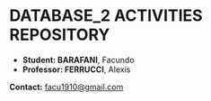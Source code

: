 # DATABASE_2 ACTIVITIES REPOSITORY
* **Student: BARAFANI**, Facundo
* **Professor: FERRUCCI**, Alexis

**Contact:** facu1910@gmail.com